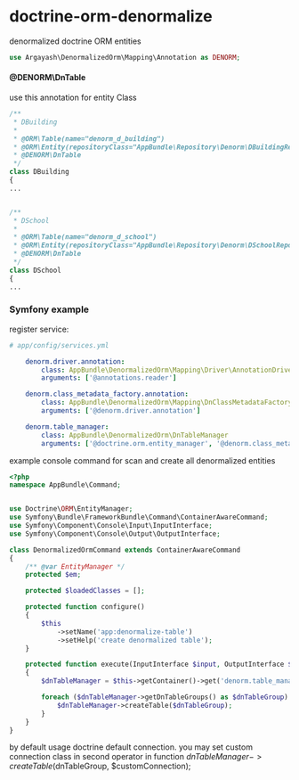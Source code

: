 # doctrine-orm-denormalize
denormalized doctrine ORM entities

```php
use Argayash\DenormalizedOrm\Mapping\Annotation as DENORM;
```
#### @DENORM\DnTable
use this annotation for entity Class
```php
/**
 * DBuilding
 *
 * @ORM\Table(name="denorm_d_building")
 * @ORM\Entity(repositoryClass="AppBundle\Repository\Denorm\DBuildingRepository")
 * @DENORM\DnTable
 */
class DBuilding
{
...


/**
 * DSchool
 *
 * @ORM\Table(name="denorm_d_school")
 * @ORM\Entity(repositoryClass="AppBundle\Repository\Denorm\DSchoolRepository")
 * @DENORM\DnTable
 */
class DSchool
{
...


```

### Symfony example
register service:
```yml
# app/config/services.yml

    denorm.driver.annotation:
        class: AppBundle\DenormalizedOrm\Mapping\Driver\AnnotationDriver
        arguments: ['@annotations.reader']    

    denorm.class_metadata_factory.annotation:
        class: AppBundle\DenormalizedOrm\Mapping\DnClassMetadataFactory
        arguments: ['@denorm.driver.annotation']

    denorm.table_manager:
        class: AppBundle\DenormalizedOrm\DnTableManager
        arguments: ['@doctrine.orm.entity_manager', '@denorm.class_metadata_factory.annotation']
```
example console command for scan and create all denormalized entities
```php
<?php
namespace AppBundle\Command;


use Doctrine\ORM\EntityManager;
use Symfony\Bundle\FrameworkBundle\Command\ContainerAwareCommand;
use Symfony\Component\Console\Input\InputInterface;
use Symfony\Component\Console\Output\OutputInterface;

class DenormalizedOrmCommand extends ContainerAwareCommand
{
    /** @var EntityManager */
    protected $em;

    protected $loadedClasses = [];

    protected function configure()
    {
        $this
            ->setName('app:denormalize-table')
            ->setHelp('create denormalized table');
    }

    protected function execute(InputInterface $input, OutputInterface $output)
    {
        $dnTableManager = $this->getContainer()->get('denorm.table_manager');

        foreach ($dnTableManager->getDnTableGroups() as $dnTableGroup) {
            $dnTableManager->createTable($dnTableGroup);
        }
    }
}
```

by default usage doctrine default connection. you may set custom connection class in second operator in function $dnTableManager->createTable($dnTableGroup, $customConnection);